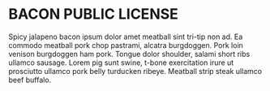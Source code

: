 # BACON PUBLIC LICENSE

Spicy jalapeno bacon ipsum dolor amet meatball sint tri-tip non ad. Ea commodo meatball pork chop pastrami, alcatra burgdoggen. Pork loin venison burgdoggen ham pork. Tongue dolor shoulder, salami short ribs ullamco sausage. Lorem pig sunt swine, t-bone exercitation irure ut prosciutto ullamco pork belly turducken ribeye. Meatball strip steak ullamco beef buffalo.